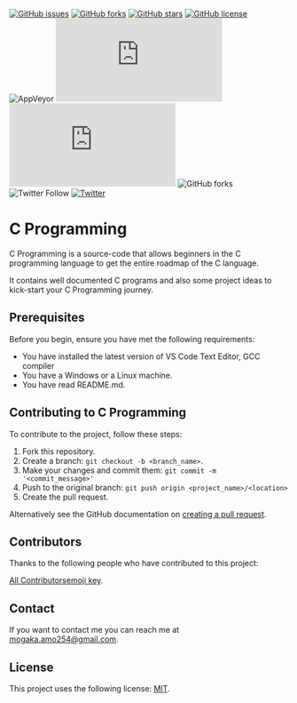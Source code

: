[![GitHub issues](https://img.shields.io/github/issues/Mogakamo/C-Programming)](https://github.com/Mogakamo/C-Programming/issues)
[![GitHub forks](https://img.shields.io/github/forks/Mogakamo/C-Programming)](https://github.com/Mogakamo/C-Programming/network)
[![GitHub stars](https://img.shields.io/github/stars/Mogakamo/C-Programming)](https://github.com/Mogakamo/C-Programming/stargazers)
[![GitHub license](https://img.shields.io/github/license/Mogakamo/C-Programming)](https://github.com/Mogakamo/C-Programming/LICENSE)
![AppVeyor](https://img.shields.io/appveyor/build/mogakamo/C-Programming)
![GitHub repo size](https://img.shields.io/github/repo-size/scottydocs/README-template.md)
![GitHub contributors](https://img.shields.io/github/contributors/scottydocs/README-template.md)
![GitHub forks](https://img.shields.io/github/forks/mogakamo/C-Programming?style=social)
![Twitter Follow](https://img.shields.io/twitter/follow/m_ogakadev?style=social)
[![Twitter](https://img.shields.io/twitter/url?style=social&url=https%3A%2F%2Fwww.twitter.com%2Fm_ogakadev)](https://twitter.com/intent/tweet?text=Wow:&url=https%3A%2F%2Fgithub.com%2FMogakamo%2FC-Programming)

# C Programming

<!--- These are examples. See https://shields.io for others or to customize this set of shields. You might want to include dependencies, project status and licence info here --->

C Programming is a source-code that allows beginners in the C programming language to  get the entire roadmap of the C language.

It contains well documented C programs and also some project ideas to kick-start your C Programming journey.

## Prerequisites

Before you begin, ensure you have met the following requirements:
<!--- These are just example requirements. Add, duplicate or remove as required --->
* You have installed the latest version of VS Code Text Editor, GCC compiler 
* You have a Windows or a Linux machine. 
* You have read README.md.

<!-- ## Installing <project_name>

To install <project_name>, follow these steps:

Linux and macOS:
```
<install_command>
```

Windows:
```
<install_command>
```
## Using <project_name>

To use <project_name>, follow these steps:

```
<usage_example>
```

Add run commands and examples you think users will find useful. Provide an options reference for bonus points!
-->
## Contributing to C Programming
<!--- If your README is long or you have some specific process or steps you want contributors to follow, consider creating a separate CONTRIBUTING.md file--->
To contribute to the project, follow these steps:

1. Fork this repository.
2. Create a branch: `git checkout -b <branch_name>`.
3. Make your changes and commit them: `git commit -m '<commit_message>'`
4. Push to the original branch: `git push origin <project_name>/<location>`
5. Create the pull request.

Alternatively see the GitHub documentation on [creating a pull request](https://help.github.com/en/github/collaborating-with-issues-and-pull-requests/creating-a-pull-request).

## Contributors

Thanks to the following people who have contributed to this project:

[All Contributors](https://github.com/all-contributors/all-contributors)[emoji key](https://allcontributors.org/docs/en/emoji-key).

## Contact

If you want to contact me you can reach me at mogaka.amo254@gmail.com.

## License
<!--- If you're not sure which open license to use see https://choosealicense.com/--->

This project uses the following license: [MIT](https://github.com/Mogakamo/C-Programming/blob/main/LICENSE).




